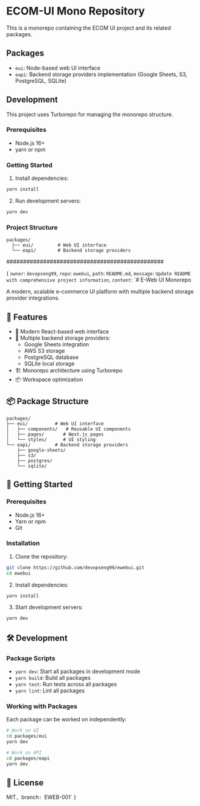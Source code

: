 # ECOM-UI Mono Repository

This is a monorepo containing the ECOM UI project and its related packages.

## Packages

- `eui`: Node-based web UI interface
- `eapi`: Backend storage providers implementation (Google Sheets, S3, PostgreSQL, SQLite)

## Development

This project uses Turborepo for managing the monorepo structure.

### Prerequisites

- Node.js 16+
- yarn or npm

### Getting Started

1. Install dependencies:
```bash
yarn install
```

2. Run development servers:
```bash
yarn dev
```

### Project Structure

```
packages/
  ├── eui/         # Web UI interface
  └── eapi/        # Backend storage providers
```


###############################################

{
  `owner`: `devopseng99`,
  `repo`: `ewebui`,
  `path`: `README.md`,
  `message`: `Update README with comprehensive project information`,
  `content`: `# E-Web UI Monorepo

A modern, scalable e-commerce UI platform with multiple backend storage provider integrations.

## 🌟 Features

- 📱 Modern React-based web interface
- 🔌 Multiple backend storage providers:
  - Google Sheets integration
  - AWS S3 storage
  - PostgreSQL database
  - SQLite local storage
- 🏗️ Monorepo architecture using Turborepo
- 📦 Workspace optimization

## 📦 Package Structure

```
packages/
├── eui/          # Web UI interface
│   ├── components/   # Reusable UI components
│   ├── pages/       # Next.js pages
│   └── styles/      # UI styling
└── eapi/         # Backend storage providers
    ├── google-sheets/
    ├── s3/
    ├── postgres/
    └── sqlite/
```

## 🚀 Getting Started

### Prerequisites

- Node.js 16+
- Yarn or npm
- Git

### Installation

1. Clone the repository:
```bash
git clone https://github.com/devopseng99/ewebui.git
cd ewebui
```

2. Install dependencies:
```bash
yarn install
```

3. Start development servers:
```bash
yarn dev
```

## 🛠️ Development

### Package Scripts

- `yarn dev`: Start all packages in development mode
- `yarn build`: Build all packages
- `yarn test`: Run tests across all packages
- `yarn lint`: Lint all packages

### Working with Packages

Each package can be worked on independently:

```bash
# Work on UI
cd packages/eui
yarn dev

# Work on API
cd packages/eapi
yarn dev
```

## 📄 License

MIT`,
  `branch`: `EWEB-001`
}
